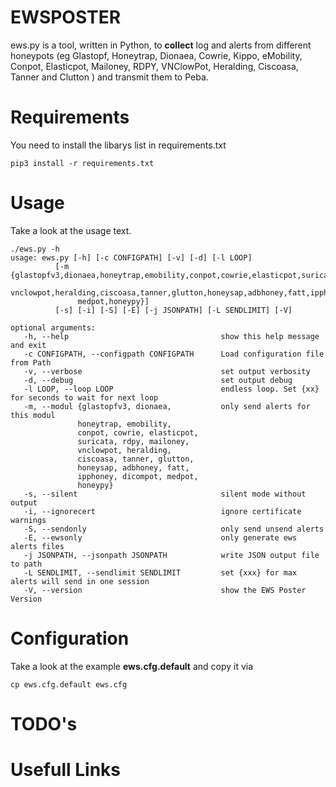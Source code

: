 # EWSPOSTER

ews.py is a tool, written in Python, to **collect** log and alerts from
different honeypots (eg Glastopf, Honeytrap, Dionaea, Cowrie, Kippo, eMobility,
Conpot, Elasticpot, Mailoney, RDPY, VNClowPot, Heralding, Ciscoasa, Tanner and
Clutton ) and transmit them to Peba.


# Requirements
You need to install the libarys list in requirements.txt

    pip3 install -r requirements.txt

# Usage
Take a look at the usage text.

    ./ews.py -h
    usage: ews.py [-h] [-c CONFIGPATH] [-v] [-d] [-l LOOP]
              [-m {glastopfv3,dionaea,honeytrap,emobility,conpot,cowrie,elasticpot,suricata,rdpy,mailoney,
                   vnclowpot,heralding,ciscoasa,tanner,glutton,honeysap,adbhoney,fatt,ipphoney,dicompot,
                   medpot,honeypy}]
              [-s] [-i] [-S] [-E] [-j JSONPATH] [-L SENDLIMIT] [-V]

    optional arguments:
       -h, --help                                  show this help message and exit
       -c CONFIGPATH, --configpath CONFIGPATH      Load configuration file from Path
       -v, --verbose                               set output verbosity
       -d, --debug                                 set output debug
       -l LOOP, --loop LOOP                        endless loop. Set {xx} for seconds to wait for next loop
       -m, --modul {glastopfv3, dionaea,           only send alerts for this modul
                   honeytrap, emobility,
                   conpot, cowrie, elasticpot,
                   suricata, rdpy, mailoney,
                   vnclowpot, heralding,
                   ciscoasa, tanner, glutton,
                   honeysap, adbhoney, fatt,
                   ipphoney, dicompot, medpot,
                   honeypy}
       -s, --silent                                silent mode without output
       -i, --ignorecert                            ignore certificate warnings
       -S, --sendonly                              only send unsend alerts
       -E, --ewsonly                               only generate ews alerts files
       -j JSONPATH, --jsonpath JSONPATH            write JSON output file to path
       -L SENDLIMIT, --sendlimit SENDLIMIT         set {xxx} for max alerts will send in one session
       -V, --version                               show the EWS Poster Version

# Configuration
Take a look at the example **ews.cfg.default** and copy it via

    cp ews.cfg.default ews.cfg

# TODO's

# Usefull Links

